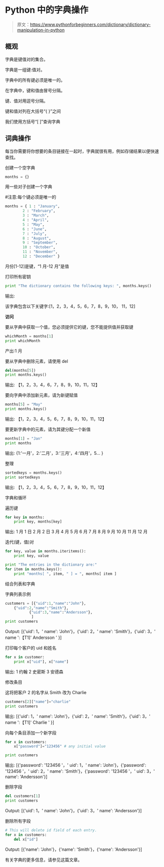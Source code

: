 # Python 中的字典操作

> 原文：<https://www.pythonforbeginners.com/dictionary/dictionary-manipulation-in-python>

## 概观

字典是键值对的集合。

字典是一组键:值对。

字典中的所有键必须是唯一的。

在字典中，键和值由冒号分隔。

键、值对用逗号分隔。

键和值对列在大括号“{ }”之间

我们使用方括号“[ ]”查询字典

## 词典操作

每当你需要将你想要的条目链接在一起时，字典就很有用，例如存储结果以便快速查找。

创建一个空字典

```py
months = {} 
```

用一些对子创建一个字典

#注意:每个键必须是唯一的

```py
months = { 1 : "January", 
     	2 : "February", 
    	3 : "March", 
        4 : "April", 
     	5 : "May", 
     	6 : "June", 
    	7 : "July",
        8 : "August",
     	9 : "September", 
    	10 : "October", 
        11 : "November",
    	12 : "December" } 
```

月份[1-12]是键，“1 月-12 月”是值

打印所有密钥

```py
print "The dictionary contains the following keys: ", months.keys() 
```

输出:

该字典包含以下关键字:[1，2，3，4，5，6，7，8，9，10，
11，12]

**访问**

要从字典中获取一个值，您必须提供它的键，您不能提供值并获取键

```py
whichMonth = months[1]
print whichMonth 
```

产出:1 月

要从字典中删除元素，请使用 del

```py
del(months[5])
print months.keys() 
```

输出:
【1，2，3，4，6，7，8，9，10，11，12】

要向字典中添加新元素，请为新键赋值

```py
months[5] = "May"
print months.keys() 
```

输出:
【1，2，3，4，5，6，7，8，9，10，11，12】

要更新字典中的元素，请为其键分配一个新值

```py
months[1] = "Jan"
print months 
```

输出:
{1:'一月'，2:'二月'，3:'三月'，4:'四月'，5… }

整理

```py
sortedkeys = months.keys()
print sortedkeys 
```

输出:
【1，2，3，4，5，6，7，8，9，10，11，12】

字典和循环

遍历键

```py
for key in months:
    print key, months[key] 
```

输出:
1 月 1 日
2 月 2 日
3 月
4 月
5 月
6 月
7 月
8 月
9 月
10 月
11 月
12 月

迭代(键，值)对

```py
for key, value in months.iteritems():
    print key, value

print "The entries in the dictionary are:"
for item in months.keys():
    print "months[ ", item, " ] = ", months[ item ] 
```

结合列表和字典

字典列表示例

```py
customers = [{"uid":1,"name":"John"},
    {"uid":2,"name":"Smith"},
           {"uid":3,"name":"Andersson"},
            ]
print customers 
```

Output:
[{'uid': 1，' name': 'John'}，{'uid': 2，' name': 'Smith'}，{'uid': 3，' name ':【T1]' Andersson ' }]

打印每个客户的 uid 和姓名

```py
for x in customer:
    print x["uid"], x["name"] 
```

输出:
1 约翰
2 史密斯
3 安德森

修改条目

这将把客户 2 的名字从 Smith 改为 Charlie

```py
customers[2]["name"]="charlie"
print customers 
```

输出:
[{'uid': 1，' name': 'John'}，{'uid': 2，' name': 'Smith'}，{'uid': 3，' name ':【T1]' Charlie ' }]

向每个条目添加一个新字段

```py
for x in customers:
    x["password"]="123456" # any initial value

print customers 
```

输出:
[{'password': '123456 '，' uid': 1，' name': 'John'}，{'password': '123456 '，' uid':
2，' name': 'Smith'}，{'password': '123456 '，' uid': 3，' name': 'Andersson'}]

删除字段

```py
del customers[1]
print customers 
```

Output:
[{'uid': 1，' name': 'John'}，{'uid': 3，' name': 'Andersson'}]

删除所有字段

```py
# This will delete id field of each entry.
for x in customers:
    del x["id"] 
```

Output:
[{'name': 'John'}，{'name': 'Smith'}，{'name': 'Andersson'}]

有关字典的更多信息，请参见这篇文章。